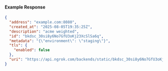 <!-- Code generated for API Clients. DO NOT EDIT. -->

#### Example Response

```json
{
  "address": "example.com:8080",
  "created_at": "2025-08-05T19:35:25Z",
  "description": "acme weighted",
  "id": "bkdsc_30si8y6No7GfU3oKj23XcSlSa6q",
  "metadata": "{\"environment\": \"staging\"}",
  "tls": {
    "enabled": false
  },
  "uri": "https://api.ngrok.com/backends/static/bkdsc_30si8y6No7GfU3oKj23XcSlSa6q"
}
```
